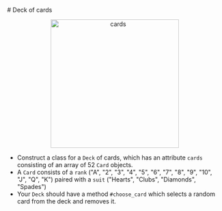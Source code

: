 \# Deck of cards

<p align="center">
  <img src="https://curriculum-content.s3.amazonaws.com/module-1/whiteboard-challenge/deck-of-cards/Image_112_DeckofCards.png" alt="cards" width="300"/>
</p>

* Construct a class for a `Deck` of cards, which has an attribute `cards` consisting of an array of 52 `Card` objects.  
* A `Card` consists of a `rank` ("A", "2", "3", "4", "5", "6", "7", "8", "9", "10", "J", "Q", "K") paired with a `suit` ("Hearts", "Clubs", "Diamonds", "Spades")
* Your `Deck` should have a method `#choose_card` which selects a random card from the deck and removes it.

